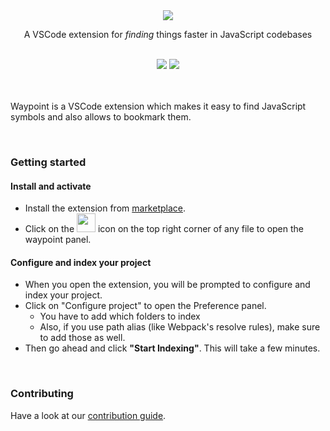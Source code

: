 <div align="center">
<img  src="https://raw.githubusercontent.com/Raathigesh/waypoint/master/docs/assets/logo.png">

<p align="center">
  A VSCode extension for <em>finding</em> things faster in JavaScript codebases
</p>

<br/>
<img src="https://img.shields.io/github/workflow/status/Raathigesh/JSBubbles/Production Build?style=flat-square" />
<img src="https://img.shields.io/visual-studio-marketplace/v/Raathigeshan.js-bubbles?color=green&style=flat-square" />
<br />
</div>
<br/>
<br/>

Waypoint is a VSCode extension which makes it easy to find JavaScript symbols and also allows to bookmark them.

<br/>

### Getting started

#### Install and activate

- Install the extension from [marketplace](https://marketplace.visualstudio.com/items?itemName=Raathigeshan.waypoint).
- Click on the <img src="https://raw.githubusercontent.com/Raathigesh/waypoint/master/docs/assets/Trigger%20icon.png" height="30px"> icon on the top right corner of any file to open the waypoint panel.

#### Configure and index your project

- When you open the extension, you will be prompted to configure and index your project.
- Click on "Configure project" to open the Preference panel.
  - You have to add which folders to index
  - Also, if you use path alias (like Webpack's resolve rules), make sure to add those as well.
- Then go ahead and click **"Start Indexing"**. This will take a few minutes.

<br/>

### Contributing

Have a look at our [contribution guide](docs/contributing.md).
